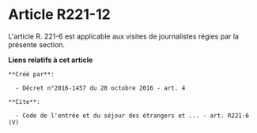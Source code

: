 # Article R221-12

L'article R. 221-6 est applicable aux visites de journalistes régies par la présente section.

**Liens relatifs à cet article**

	**Créé par**:

	  - Décret n°2016-1457 du 28 octobre 2016 - art. 4

	**Cite**:

	  - Code de l'entrée et du séjour des étrangers et ... - art. R221-6 (V)
